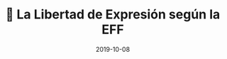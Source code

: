 ---
title: "📢 La Libertad de Expresión según la EFF"
description: "🗣 La Libertad de Expresión según la EFF."
excerpt: "🗣 La Libertad de Expresión según la EFF."
layout: post
permalink: /eff/libertad-expresion/
canonical_URL: https://ciberninjas.com/eff/libertad-expresion/
date: 2019-10-08
last_modified_at: 2019-10-11
published: false
thumbnail: "https://i.ibb.co/v4gmbnC/icon-free-speech-1.png"
feature-img: "https://i.ibb.co/v4gmbnC/icon-free-speech-1.png"
---